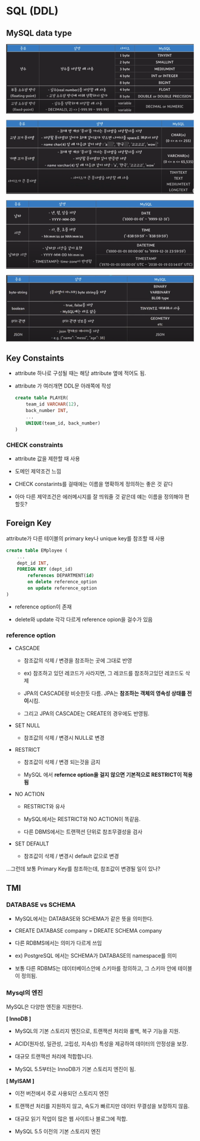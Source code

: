 # SQL (DDL)

## MySQL data type

![alt text](img/1-3/image.png)

![alt text](img/1-3/image-1.png)

![alt text](img/1-3/image-2.png)

![alt text](img/1-3/image-3.png)


## Key Constaints

- attribute 하나로 구성될 때는 해당 attribute 옆에 적어도 됨.

- attribute 가 여러개면 DDL문 아래쪽에 작성
    ```SQL
    create table PLAYER(
        team_id VARCHAR(12),
        back_number INT,
        ...
        UNIQUE(team_id, back_number)
    )
    ```

### CHECK constraints

- attribute 값을 제한할 때 사용

- 도메인 제약조건 느낌

- CHECK constarints를 걸때에는 이름을 명확하게 정의하는 좋은 것 같다

- 아마 다른 제약조건은 에러메시지를 잘 띄워줄 것 같은데 얘는 이름을 정의해야 편할듯?


## Foreign Key

attribute가 다른 테이블의 primary key나 unique key를 참조할 때 사용

```SQL
create table EMployee (
    ...
    dept_id INT,
    FOREIGN KEY (dept_id)
        references DEPARTMENT(id)
        on delete reference_option
        on update reference_option
)
```

- reference option이 존재

- delete와 update 각각 다르게 reference opion을 걸수가 있음

### reference option

- CASCADE

    - 참조값의 삭제 / 변경을 참조하는 곳에 그대로 반영

    - ex) 참조하고 있던 레코드가 사라지면, 그 레코드를 참조하고있던 레코드도 삭제

    - JPA의 CASCADE랑 비슷한듯 다름. JPA는 **참조하는 객체의 영속성 상태를 전이**시킴.

    - 그리고 JPA의 CASCADE는 CREATE의 경우에도 반영됨.

- SET NULL

    - 참조값의 삭제 / 변경시 NULL로 변경

- RESTRICT

    - 참조값이 삭제 / 변경 되는것을 금지

    - MySQL 에서 **refernce option을 걸지 않으면 기본적으로 RESTRICT이 적용됨**

- NO ACTION

    - RESTRICT와 유사

    - MySQL에서는 RESTRICT와 NO ACTION이 똑같음.

    - 다른 DBMS에서는 트랜잭션 단위로 참조무결성을 검사


- SET DEFAULT

    - 참조값이 삭제 / 변경시 default 값으로 변경


...그런데 보통 Primary Key를 참조하는데, 참조값이 변경될 일이 있나?

###

## TMI

### DATABASE vs SCHEMA

- MySQL에서는 DATABASE와 SCHEMA가 같은 뜻을 의미한다.

- CREATE DATABASE company = DREATE SCHEMA company

- 다른 RDBMS에서는 의미가 다르게 쓰임 

- ex) PostgreSQL 에서는 SCHEMA가 DATABASE의 namespace를 의미

- 보통 다른 RDBMS는 데이터베이스안에 스키마를 정의하고, 그 스키마 안에 테이블이 정의됨.

### Mysql의 엔진

MySQL은 다양한 엔진을 지원한다.

**[ InnoDB ]**

- MySQL의 기본 스토리지 엔진으로, 트랜잭션 처리와 롤백, 복구 기능을 지원. 

- ACID(원자성, 일관성, 고립성, 지속성) 특성을 제공하여 데이터의 안정성을 보장. 

- 대규모 트랜잭션 처리에 적합합니다.

- MySQL 5.5부터는 InnoDB가 기본 스토리지 엔진이 됨.

**[ MyISAM ]**

- 이전 버전에서 주로 사용되던 스토리지 엔진

- 트랜잭션 처리를 지원하지 않고, 속도가 빠르지만 데이터 무결성을 보장하지 않음.

- 대규모 읽기 작업이 많은 웹 사이트나 블로그에 적합.

- MySQL 5.5 이전의 기본 스토리지 엔진

